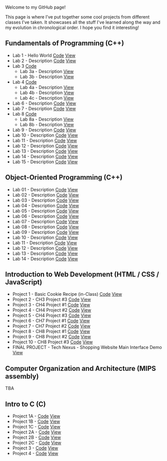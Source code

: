 Welcome to my GitHub page!

This page is where I’ve put together some cool projects from different classes I've taken. It showcases all the stuff I've learned along the way and my evolution in chronological order. I hope you find it interesting!

## Fundamentals of Programming (C++)
* Lab 1 - Hello World [Code](https://github.com/estebanramirezm/Fundamentals-Of-Programming/tree/main/lab-1-estebanramirezm) [View](https://onlinegdb.com/7gPgJ47GA)
* Lab 2 - Description [Code](https://github.com/estebanramirezm/Fundamentals-Of-Programming/tree/main/lab-2-estebanramirezm) [View](https://onlinegdb.com/4ygNZKcme)
* Lab 3 [Code](https://github.com/estebanramirezm/Fundamentals-Of-Programming/tree/main/lab-3-estebanramirezm) 
  * Lab 3a - Description [View](https://onlinegdb.com/rtoc0iHIR)
  * Lab 3b - Description [View](https://onlinegdb.com/jZxudGff1)
* Lab 4 [Code](https://github.com/estebanramirezm/Fundamentals-Of-Programming/tree/main/lab-4-estebanramirezm)
  * Lab 4a - Description [View](https://onlinegdb.com/rtoc0iHIR)
  * Lab 4b - Description [View](https://onlinegdb.com/jZxudGff1)
  * Lab 4c - Description [View](https://onlinegdb.com/IbesRqm7i)
* Lab 6 - Description [Code](https://github.com/estebanramirezm/Fundamentals-Of-Programming/tree/main/lab-5-estebanramirezm) [View](https://onlinegdb.com/iKN2mzsDV)
* Lab 7 - Description [Code](https://github.com/estebanramirezm/Fundamentals-Of-Programming/tree/main/lab-7-estebanramirezm) [View](https://onlinegdb.com/BXAoaQkyF)
* Lab 8 [Code](https://github.com/estebanramirezm/Fundamentals-Of-Programming/tree/main/lab-8-estebanramirezm)
  * Lab 8a - Description [View](https://onlinegdb.com/MHpB0VErpF)
  * Lab 8b - Description [View](https://onlinegdb.com/E4QbkIeAr)
* Lab 9 - Description [Code](https://github.com/estebanramirezm/Fundamentals-Of-Programming/tree/main/lab-9-estebanramirezm) [View](https://onlinegdb.com/HsdjNYZxb)
* Lab 10 - Description [Code](https://github.com/estebanramirezm/Fundamentals-Of-Programming/tree/main/lab-10-estebanramirezm) [View](https://onlinegdb.com/AeABLtUwq)
* Lab 11 - Description [Code](https://github.com/estebanramirezm/Fundamentals-Of-Programming/tree/main/lab11-estebanramirezm) [View](https://onlinegdb.com/EXcrdo4-c8)
* Lab 12 - Description [Code](https://github.com/estebanramirezm/Fundamentals-Of-Programming/tree/main/lab-12-estebanramirezm) [View](https://onlinegdb.com/dPWoKD0AI)
* Lab 13 - Description [Code](https://github.com/estebanramirezm/Fundamentals-Of-Programming/tree/main/lab-13-estebanramirezm) [View](https://onlinegdb.com/Iqpu7Bt3e)
* Lab 14 - Description [Code](https://github.com/estebanramirezm/Fundamentals-Of-Programming/tree/main/lab-14-estebanramirezm) [View](https://onlinegdb.com/b4YWroOon)
* Lab 15 - Description [Code](https://github.com/estebanramirezm/Fundamentals-Of-Programming/tree/main/lab-15-estebanramirezm) [View](https://onlinegdb.com/6kuTjLykpn)

## Object-Oriented Programming (C++)
* Lab 01 - Description [Code](https://github.com/estebanramirezm/Object-Oriented-Programming/tree/main/lab-01-estebanramirezm) [View](https://onlinegdb.com/JMmyiS9RG)
* Lab 02 - Description [Code](https://github.com/estebanramirezm/Object-Oriented-Programming/tree/main/lab-02-estebanramirezm) [View](https://onlinegdb.com/Sk_AC32Ke)
* Lab 03 - Description [Code](https://github.com/estebanramirezm/Object-Oriented-Programming/tree/main/lab-03-estebanramirezm) [View](https://onlinegdb.com/91SGbu6Ej)
* Lab 04 - Description [Code](https://github.com/estebanramirezm/Object-Oriented-Programming/tree/main/lab-04-estebanramirezm) [View](https://onlinegdb.com/zTFRJk7xt)
* Lab 05 - Description [Code](https://github.com/estebanramirezm/Object-Oriented-Programming/tree/main/lab-05-estebanramirezm) [View](https://onlinegdb.com/wleiKg63O)
* Lab 06 - Description [Code](https://github.com/estebanramirezm/Object-Oriented-Programming/tree/main/lab-6-estebanramirezm) [View](https://onlinegdb.com/4A2fSqndl)
* Lab 07 - Description [Code](https://github.com/estebanramirezm/Object-Oriented-Programming/tree/main/lab-07-estebanramirezm) [View](https://onlinegdb.com/awarzMqyn)
* Lab 08 - Description [Code](https://github.com/estebanramirezm/Object-Oriented-Programming/tree/main/lab-08-estebanramirezm) [View](https://onlinegdb.com/IwJUJpdrQ)
* Lab 09 - Description [Code](https://github.com/estebanramirezm/Object-Oriented-Programming/tree/main/lab-09-estebanramirezm) [View](https://onlinegdb.com/7WbZAZ14KB)
* Lab 10 - Description [Code](https://github.com/estebanramirezm/Object-Oriented-Programming/tree/main/lab-10-estebanramirezm-1) [View](https://onlinegdb.com/najrol8Hi)
* Lab 11 - Description [Code](https://github.com/estebanramirezm/Object-Oriented-Programming/tree/main/lab-11-estebanramirezm) [View](https://onlinegdb.com/5cAtCrbyk)
* Lab 12 - Description [Code](https://github.com/estebanramirezm/Object-Oriented-Programming/tree/main/lab-12-estebanramirezm-1) [View](https://onlinegdb.com/uJMNBrKIJ)
* Lab 13 - Description [Code](https://github.com/estebanramirezm/Object-Oriented-Programming/tree/main/lab-13-estebanramirezm-1) [View](https://onlinegdb.com/INUBdcdTc2)
* Lab 14 - Description [Code](https://github.com/estebanramirezm/Object-Oriented-Programming/tree/main/lab-14-estebanramirezm-1) [View](https://onlinegdb.com/bCRP9Jr_O)

## Introduction to Web Development (HTML / CSS / JavaScript)
* Project 1 - Basic Cookie Recipe (in-Class) [Code](https://github.com/estebanramirezm/estebanramirezm.github.io/tree/main/IntroToWebDev/classProjects/Cookie%20Website%20(in-Class)) [View](https://estebanramirezm.github.io/IntroToWebDev/classProjects/Cookie%20Website%20(in-Class)/cookies.html)
* Project 2 - CH3 Project #3 [Code](https://github.com/estebanramirezm/estebanramirezm.github.io/tree/main/IntroToWebDev/chapter3/project3) [View](https://estebanramirezm.github.io/IntroToWebDev/chapter3/project3/default.html)
* Project 3 - CH4 Project #1 [Code](https://github.com/estebanramirezm/estebanramirezm.github.io/tree/main/IntroToWebDev/chapter04/project1) [View](https://estebanramirezm.github.io/IntroToWebDev/chapter04/project1/ch04-proj01.html)
* Project 4 - CH4 Project #2 [Code](https://github.com/estebanramirezm/estebanramirezm.github.io/tree/main/IntroToWebDev/chapter04/project2) [View](https://estebanramirezm.github.io/IntroToWebDev/chapter04/project2/ch04-proj02.html)
* Project 5 - CH4 Project #3 [Code](https://github.com/estebanramirezm/estebanramirezm.github.io/tree/main/IntroToWebDev/chapter04/project3) [View](https://estebanramirezm.github.io/IntroToWebDev/chapter04/project3/ch04-proj3.html)
* Project 6 - CH7 Project #1 [Code](https://github.com/estebanramirezm/estebanramirezm.github.io/tree/main/IntroToWebDev/chapter07/project01) [View](https://estebanramirezm.github.io/IntroToWebDev/chapter07/project01/main.html)
* Project 7 - CH7 Project #2 [Code](https://github.com/estebanramirezm/estebanramirezm.github.io/tree/main/IntroToWebDev/chapter07/project02) [View](https://estebanramirezm.github.io/IntroToWebDev/chapter07/project02/main.html)
* Project 8 - CH8 Project #1 [Code](https://github.com/estebanramirezm/estebanramirezm.github.io/tree/main/IntroToWebDev/chapter08/project1) [View](https://estebanramirezm.github.io/IntroToWebDev/chapter08/project1/ch08-proj01.html)
* Project 9 - CH8 Project #2 [Code](https://github.com/estebanramirezm/estebanramirezm.github.io/tree/main/IntroToWebDev/chapter08/project2) [View](https://estebanramirezm.github.io/IntroToWebDev/chapter08/project2/ch08-proj02.html)
* Project 10 - CH8 Project #3 [Code](https://github.com/estebanramirezm/estebanramirezm.github.io/tree/main/IntroToWebDev/chapter08/Project03) [View](https://estebanramirezm.github.io/IntroToWebDev/chapter08/Project03/ch08-proj3.html)
* FINAL PROJECT - Tech Nexus - Shopping Website Main Interface Demo [View](https://technexusshop.netlify.app/home.html)

## Computer Organization and Architecture (MIPS assembly)
TBA

## Intro to C (C)
* Project 1A - [Code](https://github.com/estebanramirezm/Intro-to-C/blob/main/Project%201A.c) [View](https://onlinegdb.com/NHv8VFkyV)
* Project 1B - [Code](https://github.com/estebanramirezm/Intro-to-C/blob/main/Project%201B.c) [View](https://onlinegdb.com/4YA4-7l8L)
* Project 1C - [Code](https://github.com/estebanramirezm/Intro-to-C/blob/main/Project%201C.c) [View](https://onlinegdb.com/_6KjKiakd)
* Project 2A - [Code](https://github.com/estebanramirezm/Intro-to-C/blob/main/Project%202A.c) [View](https://onlinegdb.com/01Z-bN7lj)
* Project 2B - [Code](https://github.com/estebanramirezm/Intro-to-C/blob/main/Project%202B.c) [View](https://onlinegdb.com/57pU3NpWN)
* Project 2C - [Code](https://github.com/estebanramirezm/Intro-to-C/blob/main/Project%202C.c) [View](https://onlinegdb.com/JLtTnKECI)
* Project 3 - [Code](https://github.com/estebanramirezm/Intro-to-C/blob/main/Project%203.c) [View](https://onlinegdb.com/rG8PbUT-C)
* Project 4 - [Code](https://github.com/estebanramirezm/Intro-to-C/blob/main/Project%204.c) [View](https://onlinegdb.com/rG8PbUT-C)
 
